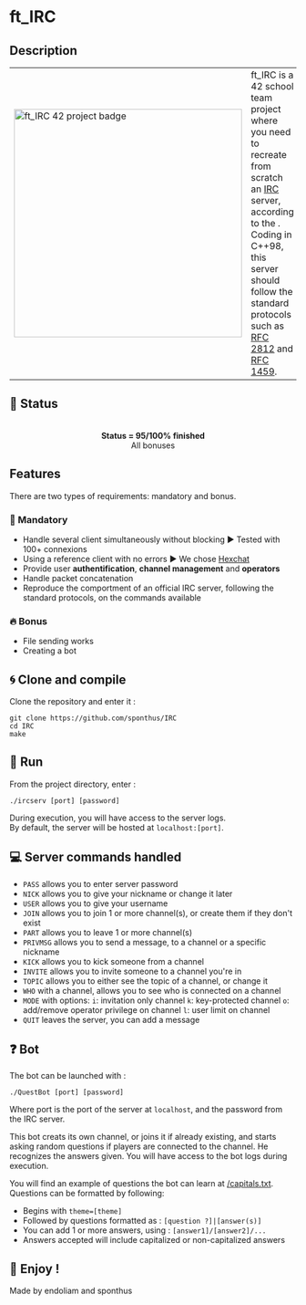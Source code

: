 # **ft_IRC**

## Description
<table>
  <tr>
    <td>
      <img src="https://github.com/ayogun/42-project-badges/blob/main/badges/ft_ircm.png" alt="ft_IRC 42 project badge" width="400"/>
    </td>
    <td>
      ft_IRC is a 42 school team project where you need to recreate from scratch an <a href="http://users.atw.hu/wolf3d/">IRC</a> server, according to the .
      Coding in C++98, this server should follow the standard protocols such as <a href="https://www.rfc-editor.org/rfc/rfc2812">RFC 2812</a> and <a href="https://www.rfc-editor.org/rfc/rfc1459.html">RFC 1459</a>. 
    </td>
  </tr>
</table>

## :memo: Status
<p align="center">
  <br><strong>Status = 95/100% finished</strong>
  <br>All bonuses
</p>

## Features
There are two types of requirements: mandatory and bonus.
### :orange_book: Mandatory
+ Handle several client simultaneously without blocking :arrow_forward: Tested with 100+ connexions
+ Using a reference client with no errors :arrow_forward: We chose <a href="https://hexchat.readthedocs.io/fr/latest/index.html">Hexchat</a>
+ Provide user **authentification**, **channel management** and **operators**
+ Handle packet concatenation
+ Reproduce the comportment of an official IRC server, following the standard protocols, on the commands available

### :fire:  Bonus
+ File sending works
+ Creating a bot

## :cyclone: Clone and compile
Clone the repository and enter it :
```shell
git clone https://github.com/sponthus/IRC
cd IRC
make
```

## 	:runner: Run
From the project directory, enter :
```shell
./ircserv [port] [password]
```

During execution, you will have access to the server logs.  
By default, the server will be hosted at `localhost:[port]`.

## :computer: Server commands handled
* `PASS` allows you to enter server password
* `NICK` allows you to give your nickname or change it later
* `USER` allows you to give your username
* `JOIN` allows you to join 1 or more channel(s), or create them if they don't exist
* `PART` allows you to leave 1 or more channel(s)
* `PRIVMSG` allows you to send a message, to a channel or a specific nickname
* `KICK` allows you to kick someone from a channel
* `INVITE` allows you to invite someone to a channel you're in
* `TOPIC` allows you to either see the topic of a channel, or change it
* `WHO` with a channel, allows you to see who is connected on a channel
* `MODE` with options:
    `i`: invitation only channel
    `k`: key-protected channel
    `o`: add/remove operator privilege on channel
    `l`: user limit on channel
* `QUIT` leaves the server, you can add a message
  

## :question: Bot
The bot can be launched with :
```shell
./QuestBot [port] [password]
```
Where port is the port of the server at `localhost`, and the password from the IRC server.

This bot creats its own channel, or joins it if already existing, and starts asking random questions if players are connected to the channel. He recognizes the answers given. You will have access to the bot logs during execution.

You will find an example of questions the bot can learn at [/capitals.txt](/). 
Questions can be formatted by following:
* Begins with `theme=[theme]`
* Followed by questions formatted as : `[question ?]|[answer(s)]`
* You can add 1 or more answers, using : `[answer1]/[answer2]/...`
* Answers accepted will include capitalized or non-capitalized answers

:hugs: Enjoy !
---
Made by endoliam and sponthus
